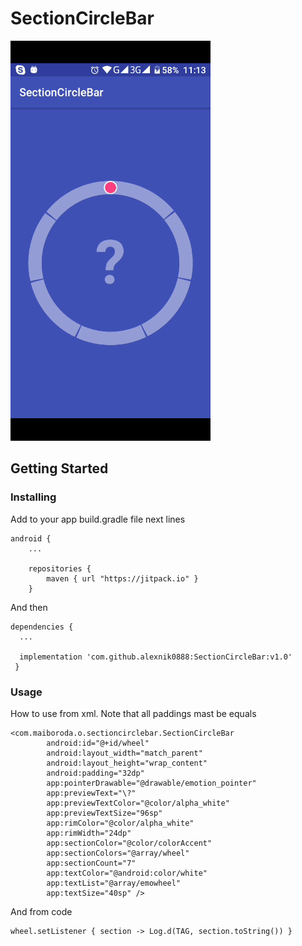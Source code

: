 # SectionCircleBar

![screenshot of sample](https://github.com/alexnik0888/SectionCircleBar/blob/master/app/sectionbar.gif)

## Getting Started

### Installing

Add to your app build.gradle file next lines

```
android {
    ...
    
    repositories {
        maven { url "https://jitpack.io" }
    }

```

And then

```
dependencies {
  ...

  implementation 'com.github.alexnik0888:SectionCircleBar:v1.0'
 }
```

### Usage

How to use from xml. Note that all paddings mast be equals

```
<com.maiboroda.o.sectioncirclebar.SectionCircleBar
        android:id="@+id/wheel"
        android:layout_width="match_parent"
        android:layout_height="wrap_content"
        android:padding="32dp"
        app:pointerDrawable="@drawable/emotion_pointer"
        app:previewText="\?"
        app:previewTextColor="@color/alpha_white"
        app:previewTextSize="96sp"
        app:rimColor="@color/alpha_white"
        app:rimWidth="24dp"
        app:sectionColor="@color/colorAccent"
        app:sectionColors="@array/wheel"
        app:sectionCount="7"
        app:textColor="@android:color/white"
        app:textList="@array/emowheel"
        app:textSize="40sp" />
```
And from code

```
wheel.setListener { section -> Log.d(TAG, section.toString()) }
```
